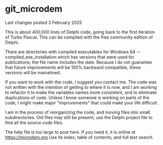 # git_microdem
 
Last changes posted 3 February 2025

This is about 400,000 lines of Delphi code, going back to the first iteration of Turbo Pascal.  This can be compiled with the free community edition of Delphi.

There are directories with compiled executables for Windows 64
--compiled_exe_installation which has versions that were used for publications; the file name includes the date.  Because I do not guarantee that future improvements will be 100% backward compatible, these versions will be mainatined.

If you want to work with the code, I suggest you contact me. The code was not written with the intention of getting to where it is now, and I am working to refactor it to make the variables names more consistent, and to eliminate duplications of code.  Unless I know someone is working on parts of the code, I might make major "improvements" that could make your life difficult.

I am in the process of reorganizing the code, and moving files into small subdirectories.  Old files may still be present; use the Delphi project file to find all the source code files.

The help file is too large to post here.  If you need it, it is online at https://microdem.org  Use its index, table of contents, and full text search.
